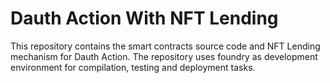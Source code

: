 # Dauth Action With NFT Lending
This repository contains the smart contracts source code and NFT Lending mechanism for Dauth Action. The repository uses foundry as development environment for compilation, testing and deployment tasks.